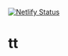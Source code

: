 [![Netlify Status](https://api.netlify.com/api/v1/badges/c2dc7e98-97ee-4e6e-953d-4fa23e14e9eb/deploy-status)](https://app.netlify.com/sites/thejaykid7/deploys)

# tt
